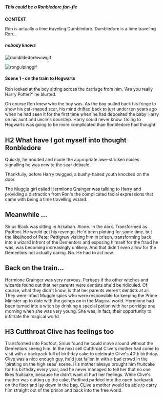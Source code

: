 ##### This could be a Ronbledore fan-fic


**CONTEXT**

Ron is actually a time traveling Dumbledore. Dumbledore is a time traveling Ron...
##### _nobody knows_


![dumbldedorewowgif](http://i940.photobucket.com/albums/ad246/TaschimaCullen/GIFS/tumblr_ma0c95AuKY1r0pejvo1_500_zps183de4b6.gif)

![rongulpinggif](http://38.media.tumblr.com/62b52bce48bac852877474411b47f742/tumblr_nk6w051Fg41u1vo97o1_500.gif)


#### Scene 1 - on the train to Hogwarts

Ron looked at the boy sitting across the carriage from him. 'Are you really Harry Potter?' he blurted.

Oh course Ron knew who the boy was. As the boy pulled back his fringe to show his cat-shaped scar, his mind drifted back to just under ten years ago when he had seen it for the first time when he had deposited the baby Harry on his aunt and uncle's doorstep. Harry could never know. Going to Hogwarts was going to be more complicated than Ronbledore had thought!

## H2 What have I got myself into thought Ronbledore

Quickly, he nodded and made the appropriate awe-stricken noises signalling he was new to the scar debacle.

Thankfully, before Harry twigged, a bushy-haired youth knocked on the door.

The Muggle girl called Hermiione Grainger was talking to Harry and providing a distraction from Ron's the complicated facial expressions that came with being a time travelling wizard.

## Meanwhile ...

Sirius Black was sitting in Azkaban. Alone. In the dark. Transformed as Padfoot. He would get his revenge.
He'd been plotting for some time, but the likelihood of Peter Pettigrew visiting him in prison, transforming back into a wizard infront of the Dementors and exposing himself for the fraud he was, was becoming increasingly unlikely.  And that didn't even allow for the Dementors not actually caring.  No.  He had to act now.

## Back on the train...
Hermione Grainger was very nervous.  Perhaps if the other witches and wizards found out that her parents were dentists she'd be ridiculed.  Of course, what they didn't know, is that her parents weren't dentists at all.  They were infact Muggle spies who were responsible for keeping the Prime Minister up to date with the goings on in the Magical world.  Hermione had been turned into a witch by drinking a special potion with her porridge one morning when she was very young.  She was, in fact, their opportunity to infiltrate the magical world.

## H3 Cutthroat Clive has feelings too

Transformed into Padfoot, Sirius found he could move around without the Dementors seeing him. In the next cell Cutthroat Clive's mother had come to visit with a backpack full of birthday cake to celebrate Clive's 40th birthday. Clive was a nice enough guy, he'd just fallen in with a bad crowd in the 'pirating on the high seas' scene. His mother always brought him fruitcake for his birthday every year, and he never managed to tell her that no one likes fruitcake, because he didn't want ot hurt her feelings. While Clive's mother was cutting up the cake, Padfood padded into the open backpack on the floor and lay down in the bag. CLive's mother would be able to carry him straight out of the prison and back into the free world.
